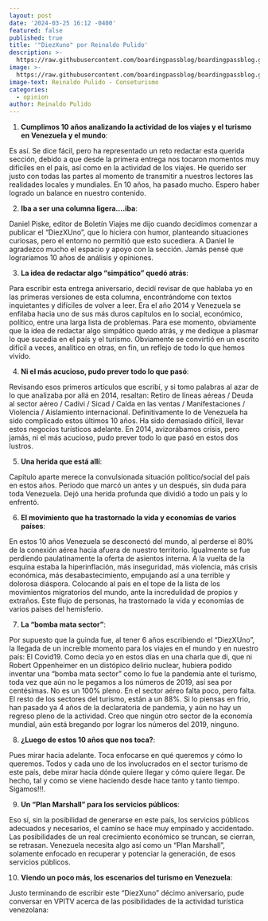 ```yaml
---
layout: post
date: '2024-03-25 16:12 -0400'
featured: false
published: true
title: '"DiezXuno" por Reinaldo Pulido'
description: >-
  https://raw.githubusercontent.com/boardingpassblog/boardingpassblog.github.io/main/assets/images/Reynaldo-Pulido.jpg
image: >-
  https://raw.githubusercontent.com/boardingpassblog/boardingpassblog.github.io/main/assets/images/Reynaldo-Pulido.jpg
image-text: Reinaldo Pulido - Conseturismo
categories:
  - opinion
author: Reinaldo Pulido
---
```

1. **Cumplimos 10 años analizando la actividad de los viajes y el turismo en Venezuela y el mundo**:

Es así. Se dice fácil, pero ha representado un reto redactar esta querida sección, debido a que desde la primera entrega nos tocaron momentos muy difíciles en el país, así como en la actividad de los viajes. He querido ser justo con todas las partes al momento de transmitir a nuestros lectores las realidades locales y mundiales. En 10 años, ha pasado mucho. Espero haber logrado un balance en nuestro contenido.

2. **Iba a ser una columna ligera….iba**:

Daniel Piske, editor de Boletín Viajes me dijo cuando decidimos comenzar a publicar el “DiezXUno”, que lo hiciera con humor, planteando situaciones curiosas, pero el entorno no permitió que esto sucediera. A Daniel le agradezco mucho el espacio y apoyo con la sección. Jamás pensé que lograríamos 10 años de análisis y opiniones.

3. **La idea de redactar algo “simpático” quedó atrás**:

Para escribir esta entrega aniversario, decidí revisar de que hablaba yo en las primeras versiones de esta columna, encontrándome con textos inquietantes y difíciles de volver a leer. Era el año 2014 y Venezuela se enfilaba hacia uno de sus más duros capítulos en lo social, económico, político, entre una larga lista de problemas. Para ese momento, obviamente que la idea de redactar algo simpático quedo atrás, y me dedique a plasmar lo que sucedía en el país y el turismo. Obviamente se convirtió en un escrito difícil a veces, analítico en otras, en fin, un reflejo de todo lo que hemos vivido.

4. **Ni el más acucioso, pudo prever todo lo que pasó**:

Revisando esos primeros artículos que escribí, y si tomo palabras al azar de lo que analizaba por allá en 2014, resaltan: Retiro de líneas aéreas / Deuda al sector aéreo / Cadivi / Sicad / Caída en las ventas / Manifestaciones / Violencia / Aislamiento internacional. Definitivamente lo de Venezuela ha sido complicado estos últimos 10 años. Ha sido demasiado difícil, llevar estos negocios turísticos adelante. En 2014, avizorábamos crisis, pero jamás, ni el más acucioso, pudo prever todo lo que pasó en estos dos lustros.

5. **Una herida que está allí**:

Capítulo aparte merece la convulsionada situación político/social del país en estos años. Periodo que marcó un antes y un después, sin duda para toda Venezuela. Dejó una herida profunda que dividió a todo un país y lo enfrentó.

6. **El movimiento que ha trastornado la vida y economías de varios países**:

En estos 10 años Venezuela se desconectó del mundo, al perderse el 80% de la conexión aérea hacia afuera de nuestro territorio. Igualmente se fue perdiendo paulatinamente la oferta de asientos interna. A la vuelta de la esquina estaba la hiperinflación, más inseguridad, más violencia, más crisis económica, más desabastecimiento, empujando así a una terrible y dolorosa diáspora. Colocando al país en el tope de la lista de los movimientos migratorios del mundo, ante la incredulidad de propios y extraños. Este flujo de personas, ha trastornado la vida y economías de varios países del hemisferio.

7. **La “bomba mata sector”**:

Por supuesto que la guinda fue, al tener 6 años escribiendo el “DiezXUno”, la llegada de un increíble momento para los viajes en el mundo y en nuestro país: El Covid19. Como decía yo en estos días en una charla que di, que ni Robert Oppenheimer en un distópico delirio nuclear, hubiera podido inventar una “bomba mata sector” como lo fue la pandemia ante el turismo, toda vez que aún no le pegamos a los números de 2019, así sea por centésimas. No es un 100% pleno. En el sector aéreo falta poco, pero falta. El resto de los sectores del turismo, están a un 88%. Si lo piensas en frio, han pasado ya 4 años de la declaratoria de pandemia, y aún no hay un regreso pleno de la actividad. Creo que ningún otro sector de la economía mundial, aún está bregando por lograr los números del 2019, ninguno.

8. **¿Luego de estos 10 años que nos toca?**:

Pues mirar hacia adelante. Toca enfocarse en qué queremos y cómo lo queremos. Todos y cada uno de los involucrados en el sector turismo de este país, debe mirar hacia dónde quiere llegar y cómo quiere llegar. De hecho, tal y como se viene haciendo desde hace tanto y tanto tiempo. Sigamos!!!.

9. **Un “Plan Marshall” para los servicios públicos**:

Eso sí, sin la posibilidad de generarse en este país, los servicios públicos adecuados y necesarios, el camino se hace muy empinado y accidentado. Las posibilidades de un real crecimiento económico se truncan, se cierran, se retrasan. Venezuela necesita algo así como un “Plan Marshall”, solamente enfocado en recuperar y potenciar la generación, de esos servicios públicos.

10. **Viendo un poco más, los escenarios del turismo en Venezuela**:

Justo terminando de escribir este “DiezXuno” décimo aniversario, pude conversar en VPITV acerca de las posibilidades de la actividad turística venezolana:
